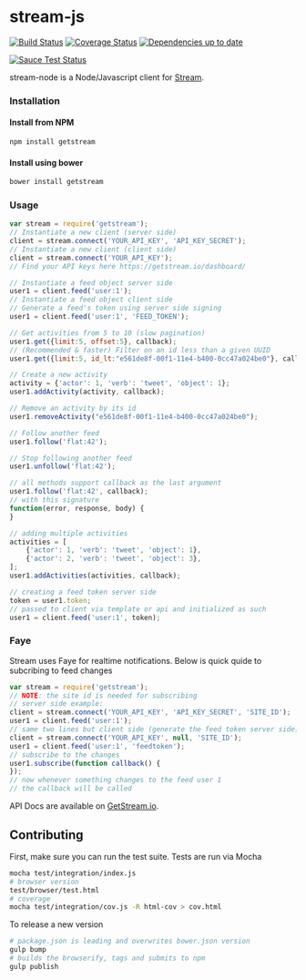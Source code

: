 stream-js
===========

[![Build Status](https://travis-ci.org/tschellenbach/stream-js.svg?branch=master)](https://travis-ci.org/tschellenbach/stream-js)
[![Coverage Status](https://coveralls.io/repos/tschellenbach/stream-js/badge.png?branch=master)](https://coveralls.io/r/tschellenbach/stream-js?branch=master)
[![Dependencies up to date](https://david-dm.org/tschellenbach/stream-js.png)](https://david-dm.org/tschellenbach/stream-js)

[![Sauce Test Status](https://saucelabs.com/browser-matrix/tschellenbach.svg)](https://saucelabs.com/u/tschellenbach)

stream-node is a Node/Javascript client for [Stream][].

### Installation

#### Install from NPM

```bash
npm install getstream
```

#### Install using bower

```bash
bower install getstream
```

### Usage

```javascript
var stream = require('getstream');
// Instantiate a new client (server side)
client = stream.connect('YOUR_API_KEY', 'API_KEY_SECRET');
// Instantiate a new client (client side)
client = stream.connect('YOUR_API_KEY');
// Find your API keys here https://getstream.io/dashboard/

// Instantiate a feed object server side
user1 = client.feed('user:1');
// Instantiate a feed object client side
// Generate a feed's token using server side signing
user1 = client.feed('user:1', 'FEED_TOKEN');

// Get activities from 5 to 10 (slow pagination)
user1.get({limit:5, offset:5}, callback);
// (Recommended & faster) Filter on an id less than a given UUID
user1.get({limit:5, id_lt:"e561de8f-00f1-11e4-b400-0cc47a024be0"}, callback);

// Create a new activity
activity = {'actor': 1, 'verb': 'tweet', 'object': 1};
user1.addActivity(activity, callback);

// Remove an activity by its id
user1.removeActivity("e561de8f-00f1-11e4-b400-0cc47a024be0");

// Follow another feed
user1.follow('flat:42');

// Stop following another feed
user1.unfollow('flat:42');

// all methods support callback as the last argument
user1.follow('flat:42', callback);
// with this signature
function(error, response, body) {
}

// adding multiple activities
activities = [
	{'actor': 1, 'verb': 'tweet', 'object': 1},
	{'actor': 2, 'verb': 'tweet', 'object': 3}, 
];
user1.addActivities(activities, callback);

// creating a feed token server side
token = user1.token;
// passed to client via template or api and initialized as such
user1 = client.feed('user:1', token);

```

### Faye

Stream uses Faye for realtime notifications. Below is quick quide to subcribing to feed changes

```javascript
var stream = require('getstream');
// NOTE: the site id is needed for subscribing
// server side example:
client = stream.connect('YOUR_API_KEY', 'API_KEY_SECRET', 'SITE_ID');
user1 = client.feed('user:1');
// same two lines but client side (generate the feed token server side)
client = stream.connect('YOUR_API_KEY', null, 'SITE_ID');
user1 = client.feed('user:1', 'feedtoken');
// subscribe to the changes
user1.subscribe(function callback() {
});
// now whenever something changes to the feed user 1
// the callback will be called
```


API Docs are available on [GetStream.io](http://getstream.io/docs/).



Contributing
------------

First, make sure you can run the test suite. Tests are run via Mocha

```bash
mocha test/integration/index.js
# browser version
test/browser/test.html
# coverage
mocha test/integration/cov.js -R html-cov > cov.html
```

To release a new version
```bash
# package.json is leading and overwrites bower.json version
gulp bump
# builds the browserify, tags and submits to npm
gulp publish
```

  [Stream]: https://getstream.io/
  [GetStream.io]: http://getstream.io/docs/
